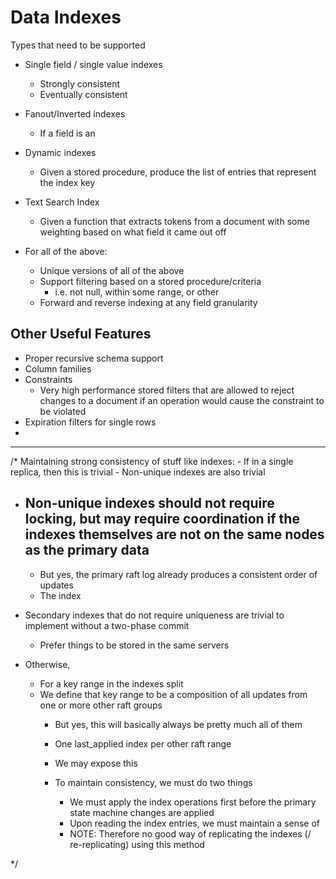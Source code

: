 Data Indexes
============

Types that need to be supported

- Single field / single value indexes
	- Strongly consistent
	- Eventually consistent

- Fanout/Inverted indexes
	- If a field is an 

- Dynamic indexes
	- Given a stored procedure, produce the list of entries that represent the index key

- Text Search Index
	- Given a function that extracts tokens from a document with some weighting based on what field it came out off

- For all of the above:
	- Unique versions of all of the above
	- Support filtering based on a stored procedure/criteria
		- i.e. not null, within some range, or other 
	- Forward and reverse indexing at any field granularity


Other Useful Features
-------------------------------

- Proper recursive schema support
- Column families
- Constraints
	- Very high performance stored filters that are allowed to reject changes to a document if an operation would cause the constraint to be violated
- Expiration filters for single rows
- 



-----


/*
Maintaining strong consistency of stuff like indexes:
	- If in a single replica, then this is trivial
	- Non-unique indexes are also trivial

- Non-unique indexes should not require locking, but may require coordination if the indexes themselves are not on the same nodes as the primary data
	- 

	- But yes, the primary raft log already produces a consistent order of updates
	- The index

- Secondary indexes that do not require uniqueness are trivial to implement without a two-phase commit
	- Prefer things to be stored in the same servers
- Otherwise,
	- For a key range in the indexes split
	- We define that key range to be a composition of all updates from one or more other raft groups
		- But yes, this will basically always be pretty much all of them
		- One last_applied index per other raft range
		- We may expose this

		- To maintain consistency, we must do two things
			- We must apply the index operations first before the primary state machine changes are applied
			- Upon reading the index entries, we must maintain a sense of 
			- NOTE: Therefore no good way of replicating the indexes (/ re-replicating) using this method

*/
